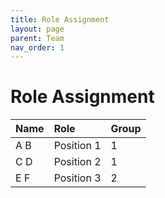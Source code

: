 ```yaml
---
title: Role Assignment
layout: page
parent: Team
nav_order: 1
---
```


# Role Assignment

| Name         | Role              | Group |
|:-------------|:------------------|:------|
| A B          | Position 1        | 1     |
| C D          | Position 2        | 1     |
| E F          | Position 3        | 2     |
